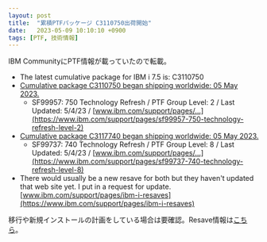 ```yaml
---
layout: post
title:  "累積PTFパッケージ C3110750出荷開始"
date:   2023-05-09 10:10:10 +0900
tags: [PTF, 技術情報]
---
```

IBM CommunityにPTF情報が載っていたので転載。
* The latest cumulative package for IBM i 7.5 is: C3110750
* [Cumulative package C3110750 began shipping worldwide: 05 May 2023.](https://www.ibm.com/support/pages/node/6580955?mhsrc=ibmsearch_a&mhq=sf98750)
  * SF99957:  750 Technology Refresh / PTF Group Level:  2 / Last Updated:  5/4/23 / [www.ibm.com/support/pages/...](https://www.ibm.com/support/pages/sf99957-750-technology-refresh-level-2)
* [Cumulative package C3117740 began shipping worldwide: 05 May 2023.](https://www.ibm.com/support/pages/node/6198548?mhsrc=ibmsearch_a&mhq=sf98740)
  * SF99737:  740 Technology Refresh / PTF Group Level:  8 / Last Updated:  5/4/23 / [www.ibm.com/support/pages/...](https://www.ibm.com/support/pages/sf99737-740-technology-refresh-level-8)
* There would usually be a new resave for both but they haven't updated that web site yet.  I put in a request for update. [www.ibm.com/support/pages/ibm-i-resaves](https://www.ibm.com/support/pages/ibm-i-resaves)

移行や新規インストールの計画をしている場合は要確認。Resave情報は[こちら](https://www.ibm.com/support/pages/node/6567209)。
